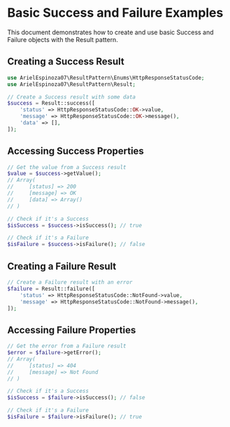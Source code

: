 # Basic Success and Failure Examples

This document demonstrates how to create and use basic Success and Failure objects with the Result pattern.

## Creating a Success Result

```php
use ArielEspinoza07\ResultPattern\Enums\HttpResponseStatusCode;
use ArielEspinoza07\ResultPattern\Result;

// Create a Success result with some data
$success = Result::success([
    'status' => HttpResponseStatusCode::OK->value,
    'message' => HttpResponseStatusCode::OK->message(),
    'data' => [],
]);
```

## Accessing Success Properties

```php
// Get the value from a Success result
$value = $success->getValue();
// Array(
//     [status] => 200
//     [message] => OK
//     [data] => Array()
// )

// Check if it's a Success
$isSuccess = $success->isSuccess(); // true

// Check if it's a Failure
$isFailure = $success->isFailure(); // false
```

## Creating a Failure Result

```php
// Create a Failure result with an error
$failure = Result::failure([
    'status' => HttpResponseStatusCode::NotFound->value,
    'message' => HttpResponseStatusCode::NotFound->message(),
]);
```

## Accessing Failure Properties

```php
// Get the error from a Failure result
$error = $failure->getError();
// Array(
//     [status] => 404
//     [message] => Not Found
// )

// Check if it's a Success
$isSuccess = $failure->isSuccess(); // false

// Check if it's a Failure
$isFailure = $failure->isFailure(); // true
```
